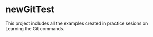 # newGitTest
This project includes all the examples created in practice sesions on Learning the Git commands.
